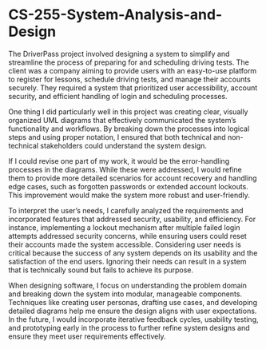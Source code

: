 # CS-255-System-Analysis-and-Design
The DriverPass project involved designing a system to simplify and streamline the process of preparing for and scheduling driving tests. The client was a company aiming to provide users with an easy-to-use platform to register for lessons, schedule driving tests, and manage their accounts securely. They required a system that prioritized user accessibility, account security, and efficient handling of login and scheduling processes.

One thing I did particularly well in this project was creating clear, visually organized UML diagrams that effectively communicated the system’s functionality and workflows. By breaking down the processes into logical steps and using proper notation, I ensured that both technical and non-technical stakeholders could understand the system design.

If I could revise one part of my work, it would be the error-handling processes in the diagrams. While these were addressed, I would refine them to provide more detailed scenarios for account recovery and handling edge cases, such as forgotten passwords or extended account lockouts. This improvement would make the system more robust and user-friendly.

To interpret the user’s needs, I carefully analyzed the requirements and incorporated features that addressed security, usability, and efficiency. For instance, implementing a lockout mechanism after multiple failed login attempts addressed security concerns, while ensuring users could reset their accounts made the system accessible. Considering user needs is critical because the success of any system depends on its usability and the satisfaction of the end users. Ignoring their needs can result in a system that is technically sound but fails to achieve its purpose.

When designing software, I focus on understanding the problem domain and breaking down the system into modular, manageable components. Techniques like creating user personas, drafting use cases, and developing detailed diagrams help me ensure the design aligns with user expectations. In the future, I would incorporate iterative feedback cycles, usability testing, and prototyping early in the process to further refine system designs and ensure they meet user requirements effectively.
